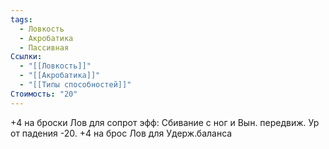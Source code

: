 ```yaml
---
tags:
  - Ловкость
  - Акробатика
  - Пассивная
Ссылки:
  - "[[Ловкость]]"
  - "[[Акробатика]]"
  - "[[Типы способностей]]"
Стоимость: "20"
---
```

+4 на броски Лов для сопрот эфф: Сбивание с ног и Вын. передвиж. Ур от падения -20. +4 на брос Лов для Удерж.баланса